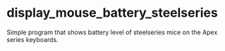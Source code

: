 # display_mouse_battery_steelseries
Simple program that shows battery level of steelseries mice on the Apex series keyboards. 
